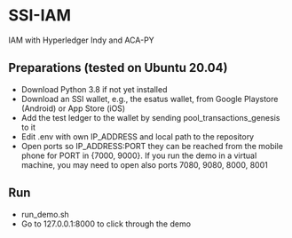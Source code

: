 # SSI-IAM
IAM with Hyperledger Indy and ACA-PY

## Preparations (tested on Ubuntu 20.04)
- Download Python 3.8 if not yet installed
- Download an SSI wallet, e.g., the esatus wallet, from Google Playstore (Android) or App Store (iOS) 
- Add the test ledger to the wallet by sending pool_transactions_genesis to it
- Edit .env with own IP_ADDRESS and local path to the repository
- Open ports so IP_ADDRESS:PORT they can be reached from the mobile phone for PORT in {7000, 9000}. If you run the demo in a virtual machine, you may need to open also ports 7080, 9080, 8000, 8001

## Run
- run_demo.sh
- Go to 127.0.0.1:8000 to click through the demo
